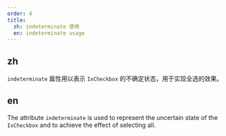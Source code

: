 ```yaml
---
order: 4
title:
  zh: indeterminate 使用
  en: indeterminate usage
---
```


## zh

`indeterminate` 属性用以表示 `IxCheckbox` 的不确定状态，用于实现全选的效果。

## en

The attribute `indeterminate` is used to represent the uncertain state of the `IxCheckbox` and to achieve the effect of selecting all.
